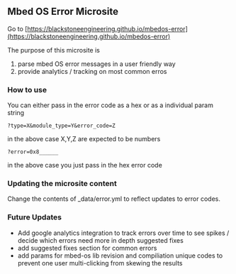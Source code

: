## Mbed OS Error Microsite

<!-- [![Build Status](https://travis-ci.org/ARMmbed/mbedos-error.svg?branch=gh-pages)](https://travis-ci.org/ARMmbed/mbedos-error) -->

Go to [https://blackstoneengineering.github.io/mbedos-error](https://blackstoneengineering.github.io/mbedos-error)

The purpose of this microsite is
1. parse mbed OS error messages in a user friendly way
2. provide analytics / tracking on most common erros 

### How to use
You can either pass in the error code as a hex or as a individual param string

```
?type=X&module_type=Y&error_code=Z
```
in the above case X,Y,Z are expected to be numbers 

```
?error=0x8______
```
in the above case you just pass in the hex error code


### Updating the microsite content
Change the contents of _data/error.yml to reflect updates to error codes.

### Future Updates
- Add google analytics integration to track errors over time to see spikes / decide which errors need more in depth suggested fixes
- add suggested fixes section for common errors
- add params for mbed-os lib revision and compiliation unique codes to prevent one user multi-clicking from skewing the results
